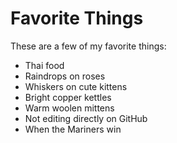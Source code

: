 # Favorite Things

These are a few of my favorite things:

- Thai food
- Raindrops on roses
- Whiskers on cute kittens
- Bright copper kettles
- Warm woolen mittens
- Not editing directly on GitHub
- When the Mariners win